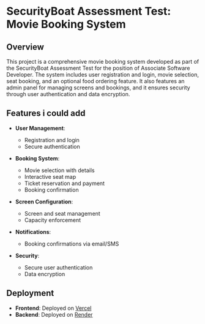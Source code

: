 # SecurityBoat Assessment Test: Movie Booking System

## Overview

This project is a comprehensive movie booking system developed as part of the SecurityBoat Assessment Test for the position of Associate Software Developer. The system includes user registration and login, movie selection, seat booking, and an optional food ordering feature. It also features an admin panel for managing screens and bookings, and it ensures security through user authentication and data encryption.

## Features i could add

- **User Management**:
  - Registration and login
  - Secure authentication

- **Booking System**:
  - Movie selection with details
  - Interactive seat map
  - Ticket reservation and payment
  - Booking confirmation

- **Screen Configuration**:
  - Screen and seat management
  - Capacity enforcement


- **Notifications**:
  - Booking confirmations via email/SMS

- **Security**:
  - Secure user authentication
  - Data encryption

## Deployment

- **Frontend**: Deployed on [Vercel](https://movie-app-self-five.vercel.app/home)
- **Backend**: Deployed on [Render](https://movie-app-backend-1-xpdl.onrender.com/)




